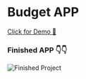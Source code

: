 # Budget APP

[Click for Demo 🚀](https://budget-app-js-five.vercel.app/)

### Finished APP 👇👇

![Finished Project](https://dev-to-uploads.s3.amazonaws.com/uploads/articles/y80g91zt5m9a0iodxeud.png)
